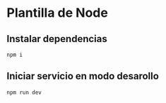 # Plantilla de Node
## Instalar dependencias
````
npm i
````

## Iniciar servicio en modo desarollo
````
npm run dev
````